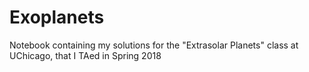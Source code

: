 # Exoplanets

Notebook containing my solutions for the "Extrasolar Planets" class at UChicago, that I TAed in Spring 2018

